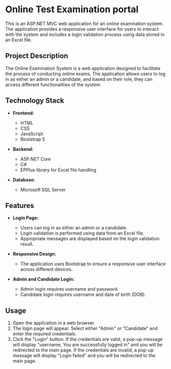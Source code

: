 # Online Test Examination portal

This is an ASP.NET MVC web application for an online examination system. The application provides a responsive user interface for users to interact with the system and includes a login validation process using data stored in an Excel file.


## Project Description

The Online Examination System is a web application designed to facilitate the process of conducting online exams. The application allows users to log in as either an admin or a candidate, and based on their role, they can access different functionalities of the system.

## Technology Stack

- **Frontend:**
  - HTML
  - CSS
  - JavaScript
  - Bootstrap 5

- **Backend:**
  - ASP.NET Core
  - C#
  - EPPlus library for Excel file handling

- **Database:**
  - Microsoft SQL Server

## Features

- **Login Page:** 
  - Users can log in as either an admin or a candidate.
  - Login validation is performed using data from an Excel file.
  - Appropriate messages are displayed based on the login validation result.

- **Responsive Design:**
  - The application uses Bootstrap to ensure a responsive user interface across different devices.

- **Admin and Candidate Login:**
  - Admin login requires username and password.
  - Candidate login requires username and date of birth (DOB).
## Usage
1. Open the application in a web browser.
2. The login page will appear. Select either "Admin" or "Candidate" and enter the required credentials.
3. Click the "Login" button. If the credentials are valid, a pop-up message will display "username, You are successfully logged in" and you will be redirected to the main page. If the credentials are invalid, a pop-up message will display "Login failed" and you will be redirected to the main page.
